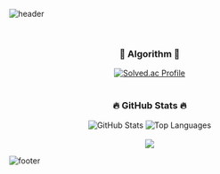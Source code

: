 <!-- Header -->
![header](https://capsule-render.vercel.app/api?type=wave&color=auto&text=Geonwoo%20Kim&fontSize=40&fontAlignY=40)

<br>

<!--내용 부분-->
<h3 align="center">🎯 Algorithm 🎯</h3>
<div align="center">
  <a href="https://solved.ac/kysub99">
    <img src="http://mazassumnida.wtf/api/generate_badge?boj=kysub99" alt="Solved.ac Profile" />
  </a>
</div>

<br>

<h3 align="center">🔥 GitHub Stats 🔥</h3>
<div align="center">
  <img src="https://github-readme-stats.vercel.app/api?username=kysub99&show_icons=true&theme=radical" alt="GitHub Stats" />
  <img src="https://github-readme-stats.vercel.app/api/top-langs/?username=kysub99&layout=compact&theme=radical" alt="Top Languages" />
</div>

<br>

<div align="center">
  <a href="https://hits.seeyoufarm.com">
    <img src="https://hits.seeyoufarm.com/api/count/incr/badge.svg?url=https%3A%2F%2Fgithub.com%2Fkysub99&count_bg=%2379C83D&title_bg=%23555555&icon=&icon_color=%23E7E7E7&title=hits&edge_flat=false"/>
  </a>
</div>

<!-- Footer -->
![footer](https://capsule-render.vercel.app/api?type=wave&color=auto&section=footer)
